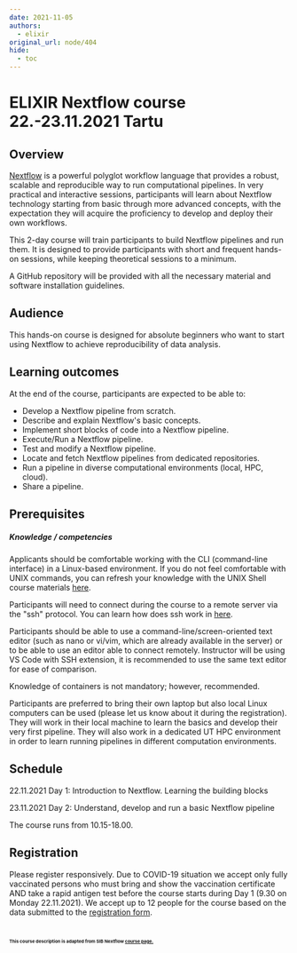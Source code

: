 ```yaml
---
date: 2021-11-05
authors:
  - elixir
original_url: node/404
hide:
  - toc
---
```


# ELIXIR Nextflow course 22.-23.11.2021 Tartu

<h2 dir="ltr">Overview</h2>

<p dir="ltr"><a href="https://www.nextflow.io/">Nextflow</a> is a powerful polyglot workflow language that provides a robust, scalable and reproducible way to run computational pipelines. In very practical and interactive sessions, participants will learn about Nextflow technology starting from basic through more advanced concepts, with the expectation they will acquire the proficiency to develop and deploy their own workflows.</p>

<p dir="ltr">This 2-day course will train participants to build Nextflow pipelines and run them. It is designed to provide participants with short and frequent hands-on sessions, while keeping theoretical sessions to a minimum.</p>

<p dir="ltr">A GitHub repository will be provided with all the necessary material and software installation guidelines.</p>

<h2 dir="ltr">Audience</h2>

<p dir="ltr">This hands-on course is designed for absolute beginners who want to start using Nextflow to achieve reproducibility of data analysis.&nbsp;</p>

<h2 dir="ltr">Learning outcomes</h2>

<p dir="ltr">At the end of the course, participants are expected to be able to:</p>

<ul>
	<li role="presentation">Develop a Nextflow pipeline from scratch.</li>
	<li role="presentation">Describe and explain Nextflow's basic concepts.</li>
	<li role="presentation">Implement short blocks of code into a Nextflow pipeline.</li>
	<li role="presentation">Execute/Run a Nextflow pipeline.</li>
	<li role="presentation">Test and modify a Nextflow pipeline.</li>
	<li role="presentation">Locate and fetch Nextflow pipelines from dedicated repositories.</li>
	<li role="presentation">Run a pipeline in diverse computational environments (local, HPC, cloud).</li>
	<li role="presentation">Share a pipeline.</li>
</ul>

<h2 dir="ltr">Prerequisites</h2>

<h5 dir="ltr">Knowledge / competencies</h5>

<p dir="ltr">Applicants should be comfortable working with the CLI (command-line interface) in a Linux-based environment. If you do not feel comfortable with UNIX commands, you can refresh your knowledge with the UNIX Shell course materials <a href="https://swcarpentry.github.io/shell-novice/">here</a>.</p>

<p dir="ltr">Participants will need to connect during the course to a remote server via the "ssh" protocol. You can learn how does ssh work in <a href="https://www.hostinger.com/tutorials/ssh-tutorial-how-does-ssh-work">here</a>.</p>

<p dir="ltr">Participants should be able to use a command-line/screen-oriented text editor (such as nano or vi/vim, which are already available in the server) or to be able to use an editor able to connect remotely. Instructor will be using VS Code with SSH extension, it is recommended to use the same text editor for ease of comparison.&nbsp;</p>

<p dir="ltr">Knowledge of containers is not mandatory; however, recommended.&nbsp;</p>

<p dir="ltr">Participants are preferred to bring their own laptop but also local Linux computers can be used (please let us know about it during the registration). They will work in their local machine to learn the basics and develop their very first pipeline. They will also work in a dedicated UT HPC environment in order to learn running pipelines in different computation environments.&nbsp;</p>

<h2 dir="ltr">Schedule</h2>

<p dir="ltr">22.11.2021 Day 1: Introduction to Nextflow. Learning the building blocks</p>

<p dir="ltr">23.11.2021 Day 2: Understand, develop and run a basic Nextflow pipeline</p>

<p dir="ltr">The course runs from 10.15-18.00.</p>

<h2 dir="ltr">Registration</h2>

<p dir="ltr">Please register responsively. Due to COVID-19 situation we accept only fully vaccinated persons who must bring and show the vaccination certificate AND take a rapid antigen test before the course starts during Day 1 (9.30 on Monday 22.11.2021). We accept up to 12&nbsp;people for the course based on the data submitted to the <a href="https://forms.gle/19FvcVhnUsFFMQLE9">registration form</a>.</p>

<h1 class="rteright" dir="ltr"><span style="font-size:8px;">This course description is adapted from SIB Nextflow <a href="https://www.sib.swiss/training/course/20211115_NEXTF">course page.</a></span></h1>

<p>&nbsp;</p>

